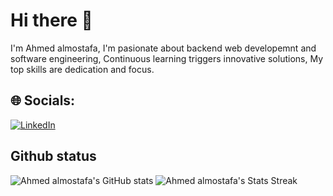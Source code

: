 # Hi there 👋
I'm Ahmed almostafa, I'm pasionate about backend web developemnt and software engineering, Continuous learning triggers innovative solutions, My top skills are dedication and focus.

## 🌐 Socials:
[![LinkedIn](https://img.shields.io/badge/LinkedIn-%230077B5.svg?logo=linkedin&logoColor=white)](https://www.linkedin.com/in/mohamed-tarigg/) 
## Github status 
![Ahmed almostafa's GitHub stats](https://github-readme-stats.vercel.app/api?username=darkmedo20&theme=dark&show_icons=true&hide_border=false)
![Ahmed almostafa's Stats Streak](https://github-readme-streak-stats.herokuapp.com/?user=darkmedo20&theme=dark&hide_border=false)
<!-- ![Top Langs](https://github-readme-stats.vercel.app/api/top-langs/?username=darkmedo20&theme=dark&hide_border=false&layout=compact) -->
